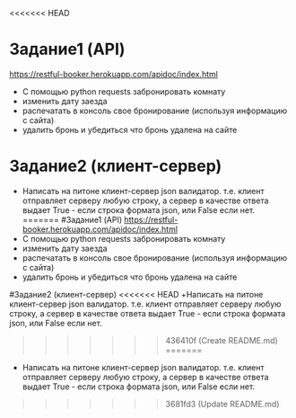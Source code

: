 <<<<<<< HEAD
# Задание1  (API)
https://restful-booker.herokuapp.com/apidoc/index.html
+ C помощью python requests забронировать комнату 
+ изменить дату заезда 
+ распечатать в консоль свое бронирование (используя информацию с сайта) 
+ удалить бронь и убедиться что бронь удалена на сайте 

# Задание2 (клиент-сервер) 
+ Написать на питоне клиент-сервер json валидатор. т.е. клиент отправляет серверу любую строку, а сервер в качестве ответа выдает True - если строка формата json, или False если нет.
=======
#Задание1  (API)
https://restful-booker.herokuapp.com/apidoc/index.html
+ C помощью python requests забронировать комнату 
+ изменить дату заезда 
+ распечатать в консоль свое бронирование (используя информацию с сайта) 
+ удалить бронь и убедиться что бронь удалена на сайте 

#Задание2 (клиент-сервер) 
<<<<<<< HEAD
+Написать на питоне клиент-сервер json валидатор. т.е. клиент отправляет серверу любую строку, а сервер в качестве ответа выдает True - если строка формата json, или False если нет.
>>>>>>> 436410f (Create README.md)
=======
+ Написать на питоне клиент-сервер json валидатор. т.е. клиент отправляет серверу любую строку, а сервер в качестве ответа выдает True - если строка формата json, или False если нет.
>>>>>>> 3681fd3 (Update README.md)

